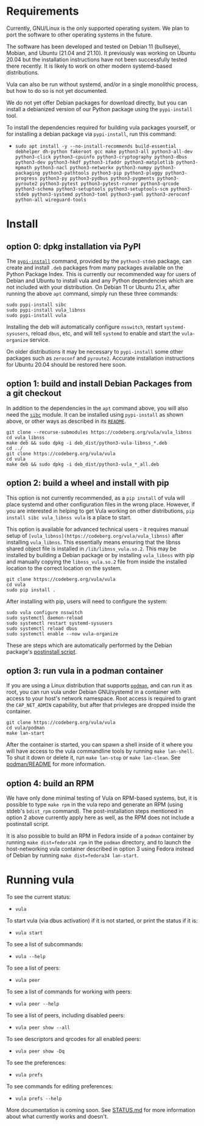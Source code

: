 # Requirements

Currently, GNU/Linux is the only supported operating system. We plan to port
the software to other operating systems in the future.

The software has been developed and tested on Debian 11 (bullseye), Mobian, and
Ubuntu (21.04 and 21.10). It previously was working on Ubuntu 20.04 but the
installation instructions have not been successfully tested there recently. It
is likely to work on other modern systemd-based distributions.

Vula can also be run without systemd, and/or in a single monolithic process,
but how to do so is not yet documented.

We do not yet offer Debian packages for download directly, but you can install
a debianized version of our Python package using the `pypi-install` tool.

To install the dependencies required for building vula packages yourself, or
for installing a debian package via `pypi-install`, run this command:

* `sudo apt install -y --no-install-recommends build-essential debhelper dh-python fakeroot gcc make python3-all python3-all-dev python3-click python3-cpuinfo python3-cryptography python3-dbus python3-dev python3-hkdf python3-ifaddr python3-matplotlib python3-mpmath python3-nacl python3-networkx python3-numpy python3-packaging python3-pathtools python3-pip python3-pluggy python3-progress python3-py python3-pydbus python3-pygments python3-pyroute2 python3-pytest python3-pytest-runner python3-qrcode python3-schema python3-setuptools python3-setuptools-scm python3-stdeb python3-systemd python3-toml python3-yaml python3-zeroconf python-all wireguard-tools`

# Install

## option 0: dpkg installation via PyPI

The
[`pypi-install`](https://pypi.org/project/stdeb/#pypi-install-command-line-command)
command, provided by the `python3-stdeb` package, can create and install `.deb`
packages from many packages available on the Python Package Index. This is
currently our recommended way for users of Debian and Ubuntu to install vula
and any Python dependencies which are not included with your distribution. On
Debian 11 or Ubuntu 21.x, after running the above `apt` command, simply run
these three commands:

```
sudo pypi-install sibc
sudo pypi-install vula_libnss
sudo pypi-install vula
```

Installing the deb will automatically configure `nsswitch`, restart
`systemd-sysusers`, reload `dbus`, etc, and will tell `systemd` to enable and
start the `vula-organize` service.

On older distributions it may be necessary to `pypi-install` some other
packages such as `zeroconf` and `pyroute2`. Accurate installation instructions
for Ubuntu 20.04 should be restored here soon.

## option 1: build and install Debian Packages from a git checkout

In addition to the dependencies in the `apt` command above, you will also need
the [`sibc`](https://github.com/JJChiDguez/sibc) module. It can be installed
using `pypi-install` as shown above, or other ways as described in its
[`README`](https://github.com/JJChiDguez/sibc#for-development).

```
git clone --recurse-submodules https://codeberg.org/vula/vula_libnss
cd vula_libnss
make deb && sudo dpkg -i deb_dist/python3-vula-libnss_*.deb
cd ../
git clone https://codeberg.org/vula/vula
cd vula
make deb && sudo dpkg -i deb_dist/python3-vula_*_all.deb
```

## option 2: build a wheel and install with pip

This option is not currently recommended, as a `pip install` of vula will place
systemd and other configuration files in the wrong place. However, if you are
interested in helping to get Vula working on other distributions, `pip install
sibc vula_libnss vula` is a place to start.

This option is available for advanced technical users - it requires manual
setup of `[vula_libnss](https://codeberg.org/vula/vula_libnss)` after
installing `vula_libnss`. This essentially means ensuring that the libnss
shared object file is installed in `/lib/libnss_vula.so.2`. This may be
installed by building a Debian package or by installing `vula_libnss` with pip
and manually copying the `libnss_vula.so.2` file from inside the installed
location to the correct location on the system.

```
git clone https://codeberg.org/vula/vula
cd vula
sudo pip install .
```

After installing with pip, users will need to configure the system:

```
sudo vula configure nsswitch
sudo systemctl daemon-reload
sudo systemctl restart systemd-sysusers
sudo systemctl reload dbus
sudo systemctl enable --now vula-organize
```

These are steps which are automatically performed by the Debian package's
[postinstall
script](https://codeberg.org/vula/vula/src/branch/main/misc/python3-vula.postinst).

## option 3: run vula in a podman container

If you are using a Linux distribution that supports
[`podman`](https://podman.io/), and can run it as root, you can run vula under
Debian GNU/systemd in a container with access to your host's network namespace.
Root access is required to grant the `CAP_NET_ADMIN` capability, but after that
privleges are dropped inside the container.

```
git clone https://codeberg.org/vula/vula
cd vula/podman
make lan-start
```

After the container is started, you can spawn a shell inside of it where you
will have access to the vula commandline tools by running `make lan-shell`. To
shut it down or delete it, run `make lan-stop` or `make lan-clean`. See
[podman/README](https://codeberg.org/vula/vula/src/branch/main/podman/README.md)
for more information.

## option 4: build an RPM

We have only done minimal testing of Vula on RPM-based systems, but, it is
possible to type `make rpm` in the vula repo and generate an RPM (using stdeb's
`bdist_rpm` command). The post-installation steps mentioned in option 2 above
currently apply here as well, as the RPM does not include a postinstall script.

It is also possible to build an RPM in Fedora inside of a `podman` container by
running `make dist=fedora34 rpm` in the `podman` directory, and to launch the
host-networking vula container described in option 3 using Fedora instead of
Debian by running `make dist=fedora34 lan-start`.

# Running vula

To see the current status:
* `vula`

To start vula (via dbus activation) if it is not started, or print the status
if it is:
* `vula start`

To see a list of subcommands:
* `vula --help`

To see a list of peers:
* `vula peer`

To see a list of commands for working with peers:
* `vula peer --help`

To see a list of peers, including disabled peers:
* `vula peer show --all`

To see descriptors and qrcodes for all enabled peers:
* `vula peer show -Dq`

To see the preferences:
* `vula prefs`

To see commands for editing preferences:
* `vula prefs --help`

More documentation is coming soon. See
[STATUS.md](https://codeberg.org/vula/vula/src/branch/main/STATUS.md) for more
information about what currently works and doesn't.

